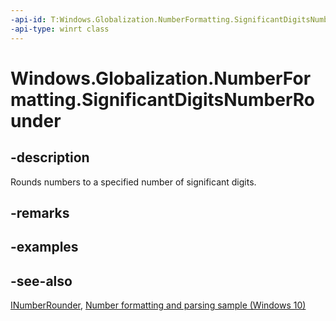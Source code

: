 ```yaml
---
-api-id: T:Windows.Globalization.NumberFormatting.SignificantDigitsNumberRounder
-api-type: winrt class
---
```


<!-- Class syntax.
public class SignificantDigitsNumberRounder : Windows.Globalization.NumberFormatting.INumberRounder, Windows.Globalization.NumberFormatting.ISignificantDigitsNumberRounder
-->

# Windows.Globalization.NumberFormatting.SignificantDigitsNumberRounder

## -description

Rounds numbers to a specified number of significant digits.

## -remarks

## -examples

## -see-also

[INumberRounder](inumberrounder.md), [Number formatting and parsing sample (Windows 10)](https://github.com/Microsoft/Windows-universal-samples/tree/master/Samples/NumberFormatting)
